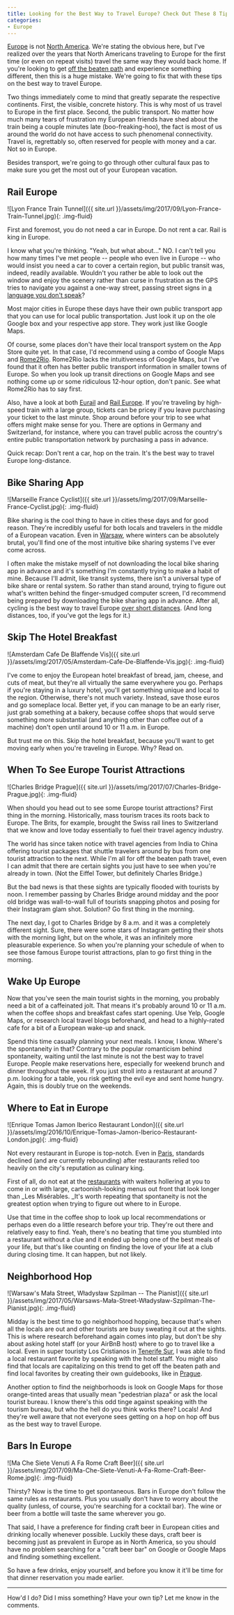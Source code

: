 ```yaml
---
title: Looking for the Best Way to Travel Europe? Check Out These 8 Tips
categories:
- Europe
---
```


[Europe](https://withoutapath.com/category/travel/international/europe/) is not [North America](https://withoutapath.com/category/north-america/). We're stating the obvious here, but I've realized over the years that North Americans traveling to Europe for the first time (or even on repeat visits) travel the same way they would back home. If you're looking to get [off the beaten path](https://withoutapath.com/travel-guides/) and experience something different, then this is a huge mistake. We're going to fix that with these tips on the best way to travel Europe.

Two things immediately come to mind that greatly separate the respective continents. First, the visible, concrete history. This is why most of us travel to Europe in the first place. Second, the public transport. No matter how much many tears of frustration my European friends have shed about the train being a couple minutes late (boo-freaking-hoo), the fact is most of us around the world do not have access to such phenomenal connectivity. Travel is, regrettably so, often reserved for people with money and a car. Not so in Europe.

Besides transport, we're going to go through other cultural faux pas to make sure you get the most out of your European vacation.

## Rail Europe

![Lyon France Train Tunnel]({{ site.url }}/assets/img/2017/09/Lyon-France-Train-Tunnel.jpg){: .img-fluid}

First and foremost, you do not need a car in Europe. Do not rent a car. Rail is king in Europe.

I know what you're thinking. "Yeah, but what about..." NO. I can't tell you how many times I've met people -- people who even live in Europe -- who would insist you need a car to cover a certain region, but public transit was, indeed, readily available. Wouldn't you rather be able to look out the window and enjoy the scenery rather than curse in frustration as the GPS tries to navigate you against a one-way street, passing street signs in [a language you don't speak](https://withoutapath.com/best-language-learning-apps/)?

Most major cities in Europe these days have their own public transport app that you can use for local public transportation. Just look it up on the ole Google box and your respective app store. They work just like Google Maps.

Of course, some places don't have their local transport system on the App Store quite yet. In that case, I'd recommend using a combo of Google Maps and [Rome2Rio](http://rome2rio.com). Rome2Rio lacks the intuitiveness of Google Maps, but I've found that it often has better public transport information in smaller towns of Europe. So when you look up transit directions on Google Maps and see nothing come up or some ridiculous 12-hour option, don't panic. See what Rome2Rio has to say first.

Also, have a look at both [Eurail](https://www.eurail.com/en) and [Rail Europe](https://www.raileurope.com). If you're traveling by high-speed train with a large group, tickets can be pricey if you leave purchasing your ticket to the last minute. Shop around before your trip to see what offers might make sense for you. There are options in Germany and Switzerland, for instance, where you can travel public across the country's entire public transportation network by purchasing a pass in advance.

Quick recap: Don't rent a car, hop on the train. It's the best way to travel Europe long-distance.

## Bike Sharing App

![Marseille France Cyclist]({{ site.url }}/assets/img/2017/09/Marseille-France-Cyclist.jpg){: .img-fluid}

Bike sharing is the cool thing to have in cities these days and for good reason. They're incredibly useful for both locals and travelers in the middle of a European vacation. Even in [Warsaw](https://withoutapath.com/travel-guides/warsaw-poland/), where winters can be absolutely brutal, you'll find one of the most intuitive bike sharing systems I've ever come across.

I often make the mistake myself of not downloading the local bike sharing app in advance and it's something I'm constantly trying to make a habit of mine. Because I'll admit, like transit systems, there isn't a universal type of bike share or rental system. So rather than stand around, trying to figure out what's written behind the finger-smudged computer screen, I'd recommend being prepared by downloading the bike sharing app in advance. After all, cycling is the best way to travel Europe [over short distances](https://withoutapath.com/cycling-travel/). (And long distances, too, if you've got the legs for it.)

## Skip The Hotel Breakfast

![Amsterdam Cafe De Blaffende Vis]({{ site.url }}/assets/img/2017/05/Amsterdam-Cafe-De-Blaffende-Vis.jpg){: .img-fluid}

I've come to enjoy the European hotel breakfast of bread, jam, cheese, and cuts of meat, but they're all virtually the same everywhere you go. Perhaps if you're staying in a luxury hotel, you'll get something unique and local to the region. Otherwise, there's not much variety. Instead, save those euros and go someplace local. Better yet, if you can manage to be an early riser, just grab something at a bakery, because coffee shops that would serve something more substantial (and anything other than coffee out of a machine) don't open until around 10 or 11 a.m. in Europe.

But trust me on this. Skip the hotel breakfast, because you'll want to get moving early when you're traveling in Europe. Why? Read on.

## When To See Europe Tourist Attractions

![Charles Bridge Prague]({{ site.url }}/assets/img/2017/07/Charles-Bridge-Prague.jpg){: .img-fluid}

When should you head out to see some Europe tourist attractions? First thing in the morning. Historically, mass tourism traces its roots back to Europe. The Brits, for example, brought the Swiss rail lines to Switzerland that we know and love today essentially to fuel their travel agency industry.

The world has since taken notice with travel agencies from India to China offering tourist packages that shuttle travelers around by bus from one tourist attraction to the next. While I'm all for off the beaten path travel, even I can admit that there are certain sights you just have to see when you're already in town. (Not the Eiffel Tower, but definitely Charles Bridge.)

But the bad news is that these sights are typically flooded with tourists by noon. I remember passing by Charles Bridge around midday and the poor old bridge was wall-to-wall full of tourists snapping photos and posing for their Instagram glam shot. Solution? Go first thing in the morning.

The next day, I got to Charles Bridge by 8 a.m. and it was a completely different sight. Sure, there were some stars of Instagram getting their shots with the morning light, but on the whole, it was an infinitely more pleasurable experience. So when you're planning your schedule of when to see those famous Europe tourist attractions, plan to go first thing in the morning.

## Wake Up Europe

Now that you've seen the main tourist sights in the morning, you probably need a bit of a caffeinated jolt. That means it's probably around 10 or 11 a.m. when the coffee shops and breakfast cafes start opening. Use Yelp, Google Maps, or research local travel blogs beforehand, and head to a highly-rated cafe for a bit of a European wake-up and snack.

Spend this time casually planning your next meals. I know, I know. Where's the spontaneity in that? Contrary to the popular romanticism behind spontaneity, waiting until the last minute is not the best way to travel Europe. People make reservations here, especially for weekend brunch and dinner throughout the week. If you just stroll into a restaurant at around 7 p.m. looking for a table, you risk getting the evil eye and sent home hungry. Again, this is doubly true on the weekends.

## Where to Eat in Europe

![Enrique Tomas Jamon Iberico Restaurant London]({{ site.url }}/assets/img/2016/10/Enrique-Tomas-Jamon-Iberico-Restaurant-London.jpg){: .img-fluid}

Not every restaurant in Europe is top-notch. Even in [Paris](https://withoutapath.com/trip-to-paris/), standards declined (and are currently rebounding) after restaurants relied too heavily on the city's reputation as culinary king.

First of all, do not eat at the [restaurants](https://withoutapath.com/best-restaurants-rome-eating-europe/) with waiters hollering at you to come in or with large, cartoonish-looking menus out front that look longer than _Les Misérables. _It's worth repeating that spontaneity is not the greatest option when trying to figure out where to in Europe.

Use that time in the coffee shop to look up local recommendations or perhaps even do a little research before your trip. They're out there and relatively easy to find. Yeah, there's no beating that time you stumbled into a restaurant without a clue and it ended up being one of the best meals of your life, but that's like counting on finding the love of your life at a club during closing time. It can happen, but not likely.

## Neighborhood Hop

![Warsaw's Mała Street, Władysław Szpilman -- The Pianist]({{ site.url }}/assets/img/2017/05/Warsaws-Mała-Street-Władysław-Szpilman-The-Pianist.jpg){: .img-fluid}

Midday is the best time to go neighborhood hopping, because that's when all the locals are out and other tourists are busy sweating it out at the sights. This is where research beforehand again comes into play, but don't be shy about asking hotel staff (or your AirBnB host) where to go to travel like a local. Even in super touristy Los Cristianos in [Tenerife Sur](http://withoutapath.com/travel-guides/tenerife-sur), I was able to find a local restaurant favorite by speaking with the hotel staff. You might also find that locals are capitalizing on this trend to get off the beaten path and find local favorites by creating their own guidebooks, like in [Prague](https://withoutapath.com/prague-tourism/).

Another option to find the neighborhoods is look on Google Maps for those orange-tinted areas that usually mean "pedestrian plaza" or ask the local tourist bureau. I know there's this odd tinge against speaking with the tourism bureau, but who the hell do you think works there? Locals! And they're well aware that not everyone sees getting on a hop on hop off bus as the best way to travel Europe.

## Bars In Europe

![Ma Che Siete Venuti A Fa Rome Craft Beer]({{ site.url }}/assets/img/2017/09/Ma-Che-Siete-Venuti-A-Fa-Rome-Craft-Beer-Rome.jpg){: .img-fluid}

Thirsty? Now is the time to get spontaneous. Bars in Europe don't follow the same rules as restaurants. Plus you usually don't have to worry about the quality (unless, of course, you're searching for a cocktail bar). The wine or beer from a bottle will taste the same wherever you go.

That said, I have a preference for finding craft beer in European cities and drinking locally whenever possible. Luckily these days, craft beer is becoming just as prevalent in Europe as in North America, so you should have no problem searching for a "craft beer bar" on Google or Google Maps and finding something excellent.

So have a few drinks, enjoy yourself, and before you know it it'll be time for that dinner reservation you made earlier.

* * *

How'd I do? Did I miss something? Have your own tip? Let me know in the comments.
